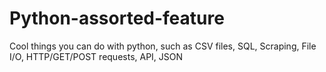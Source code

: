 # Python-assorted-feature
Cool things you can do with python, such as CSV files, SQL, Scraping, File I/O, HTTP/GET/POST requests, API, JSON
